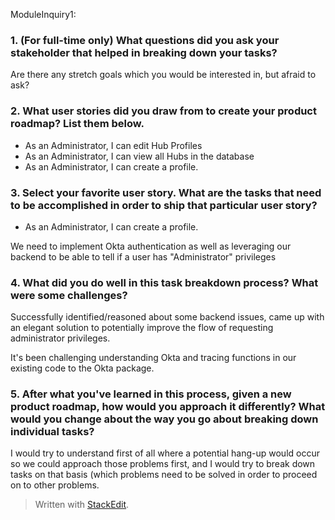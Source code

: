 ﻿ModuleInquiry1:
### 1. (For full-time only) What questions did you ask your stakeholder that helped in breaking down your tasks?  
Are there any stretch goals which you would be interested in, but afraid to ask? 
### 2. What user stories did you draw from to create your product roadmap? List them below.
- As an Administrator, I can edit Hub Profiles
- As an Administrator, I can view all Hubs in the database
- As an Administrator, I can create a profile.
### 3. Select your favorite user story. What are the tasks that need to be accomplished in order to ship that particular user story?  
- As an Administrator, I can create a profile.

We need to implement Okta authentication as well as leveraging our backend to be able to tell if a user has "Administrator" privileges 
### 4. What did you do well in this task breakdown process? What were some challenges?  
Successfully identified/reasoned about some backend issues, came up with an elegant solution to potentially improve the flow of requesting administrator privileges.

It's been challenging understanding Okta and tracing functions in our existing code to the Okta package.

### 5. After what you've learned in this process, given a new product roadmap, how would you approach it differently? What would you change about the way you go about breaking down individual tasks?

I would try to understand first of all where a potential hang-up would occur so we could approach those problems first, and I would try to break down tasks on that basis (which problems need to be solved in order to proceed on to other problems.



> Written with [StackEdit](https://stackedit.io/).
